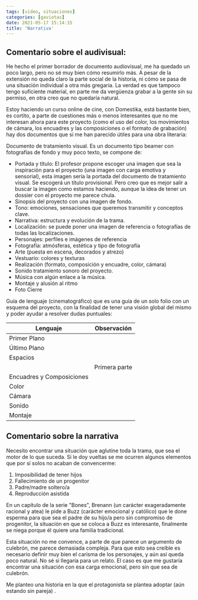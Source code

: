 ```yaml
---
tags: [video, situaciones]
categories: [gaviotas]
date: 2021-05-17 15:14:15
title: 'Narrativa'
---
```


## Comentario sobre el audivisual:

He hecho el primer borrador de documento audiovisual, me ha quedado un poco largo, pero no sé muy bien cómo resumirlo más. A pesar de la extensión no queda claro la parte social de la historia, ni cómo se pasa de una situación individual a otra más gregaria. La verdad es que tampoco tengo suficiente material, en parte me da vergüenza grabar a la gente sin su permiso, en otra creo que no quedaría natural. 

Estoy haciendo un curso online de cine, con Domestika, está bastante bien, es cortito, a parte de cuestiones más o menos interesantes que no me interesan ahora para este proyecto (como el uso del color, los movimientos de cámara, los encuadres y las composiciones o el formato de grabación) hay dos documentos que sí me han parecido útiles para una obra literaria:

Documento de tratamiento visual. Es un documento tipo beamer con fotografías de fondo y muy poco texto, se compone de:

- Portada y título: El profesor propone escoger una imagen que sea la inspiración para el proyecto (una imagen con carga emotiva y sensorial), esta imagen sería la portada del documento de tratamiento visual. Se escogerá un título provisional. Pero creo que es mejor salir a buscar la imagen como estamos haciendo, aunque la idea de tener un dossier con el proyecto me parece chula.
- Sinopsis del proyecto con una imagen de fondo.
- Tono: emociones, sensaciones que queremos transmitir y conceptos clave.
- Narrativa: estructura y evolución de la trama.
- Localización: se puede poner una imagen de referencia o fotografías de todas las localizaciones.
- Personajes: perfiles e imágenes de referencia
- Fotografía: atmósferas, estética y tipo de fotografía
- Arte (puesta en escena, decorados y atrezo)
- Vestuario: colores y texturas
- Realización (formato, composición y encuadre, color, cámara)
- Sonido tratamiento sonoro del proyecto.
- Música con algún enlace a la música.
- Montaje y alusión al ritmo
- Foto Cierre

Guía de lenguaje (cinematográfico) que es una guía de un solo folio con un esquema del proyecto, con la finalidad de tener una visión global del mismo y poder ayudar a resolver dudas puntuales:

| Lenguaje  | Observación |
|----|----|
| Primer Plano | |
| Último Plano | |
| Espacios | |
| | Primera parte | Segunda parte |
| Encuadres y Composiciones | | |
| Color | | |
| Cámara | | |
| Sonido | | |
| Montaje | | |


## Comentario sobre la narrativa

Necesito encontrar una situación que aglutine toda la trama, que sea el motor de lo que suceda. Si le doy vueltas se me ocurren algunos elementos que por sí solos no acaban de convencerme:

1. Imposibilidad de tener hijos
2. Fallecimiento de un progenitor
3. Padre/madre soltero/a 
4. Reproducción asistida

En un capítulo de la serie "Bones", Brenann (un carácter exageradamente racional y atea) le pide a Buzz  (carácter emocional y católico) que le done esperma para que sea el padre de su hijo/a pero sin compromiso de progenitor, la situación en que se coloca a Buzz es interesante, finalmente se niega porque él quiere una familia tradicional. 

Esta situación no me convence, a parte de que parece un argumento de culebrón, me parece demasiada compleja. Para que esto sea creíble es necesario definir muy bien el carisma de los personajes, y aún así queda poco natural. No sé si llegaría para un relato. El caso es que me gustaría encontrar una situación con esa carga emocional, pero sin que sea de culebrón.

Me planteo una historia en la que el protagonista se plantea adoptar (aún estando sin pareja) .
